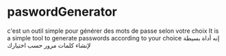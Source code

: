 # paswordGenerator
c'est un outil simple pour générer des mots de passe selon votre choix
It is a simple tool to generate passwords according to your choice
إنه أداة بسيطة لإنشاء كلمات مرور حسب اختيارك
